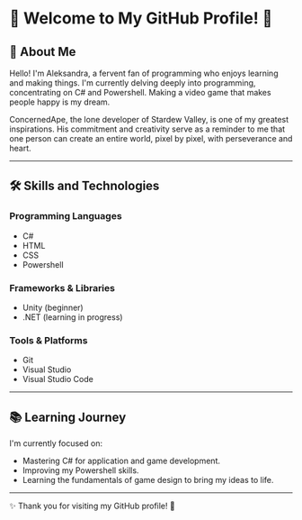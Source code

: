 # 🌟 Welcome to My GitHub Profile! 🌟

## 👋 About Me

Hello! I'm Aleksandra, a fervent fan of programming who enjoys learning and making things. I'm currently delving deeply into programming, concentrating on C# and Powershell. Making a video game that makes people happy is my dream.

ConcernedApe, the lone developer of Stardew Valley, is one of my greatest inspirations.
His commitment and creativity serve as a reminder to me that one person can create an entire world, pixel by pixel, with perseverance and heart. 

---

## 🛠️ Skills and Technologies

### Programming Languages

- C#
- HTML
- CSS
- Powershell

### Frameworks & Libraries

- Unity (beginner)
- .NET (learning in progress)

### Tools & Platforms

- Git
- Visual Studio
- Visual Studio Code

---

## 📚 Learning Journey

I'm currently focused on:

- Mastering C# for application and game development.
- Improving my Powershell skills.
- Learning the fundamentals of game design to bring my ideas to life.
  
---

✨ Thank you for visiting my GitHub profile! 🚀
